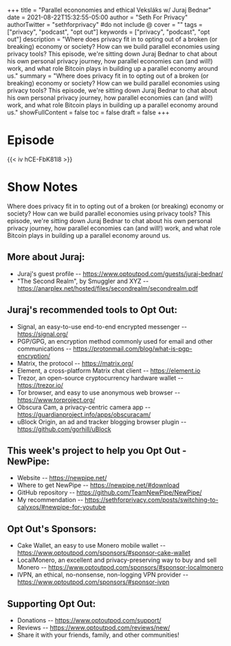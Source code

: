 +++
title = "Parallel econonomies and ethical Veksláks w/ Juraj Bednar"
date = 2021-08-22T15:32:55-05:00
author = "Seth For Privacy"
authorTwitter = "sethforprivacy" #do not include @
cover = ""
tags = ["privacy", "podcast", "opt out"]
keywords = ["privacy", "podcast", "opt out"]
description = "Where does privacy fit in to opting out of a broken (or breaking) economy or society? How can we build parallel economies using privacy tools? This episode, we're sitting down Juraj Bednar to chat about his own personal privacy journey, how parallel economies can (and will!) work, and what role Bitcoin plays in building up a parallel economy around us."
summary = "Where does privacy fit in to opting out of a broken (or breaking) economy or society? How can we build parallel economies using privacy tools? This episode, we're sitting down Juraj Bednar to chat about his own personal privacy journey, how parallel economies can (and will!) work, and what role Bitcoin plays in building up a parallel economy around us."
showFullContent = false
toc = false
draft = false
+++

# Episode

<div id="buzzsprout-player-9068459"></div><script src="https://www.buzzsprout.com/1790481/9068459-parallel-econonomies-and-ethical-vekslaks-w-juraj-bednar.js?container_id=buzzsprout-player-9068459&player=small" type="text/javascript" charset="utf-8"></script>

{{< iv hCE-FbK81l8 >}}

# Show Notes

Where does privacy fit in to opting out of a broken (or breaking) economy or society? How can we build parallel economies using privacy tools? This episode, we're sitting down Juraj Bednar to chat about his own personal privacy journey, how parallel economies can (and will!) work, and what role Bitcoin plays in building up a parallel economy around us.

## More about Juraj:

- Juraj's guest profile -- https://www.optoutpod.com/guests/juraj-bednar/
- "The Second Realm", by Smuggler and XYZ -- https://anarplex.net/hosted/files/secondrealm/secondrealm.pdf

## Juraj's recommended tools to Opt Out:

- Signal, an easy-to-use end-to-end encrypted messenger -- https://signal.org/
- PGP/GPG, an encryption method commonly used for email and other communications -- https://protonmail.com/blog/what-is-pgp-encryption/
- Matrix, the protocol -- https://matrix.org/
- Element, a cross-platform Matrix chat client -- https://element.io
- Trezor, an open-source cryptocurrency hardware wallet -- https://trezor.io/
- Tor browser, and easy to use anonymous web browser -- https://www.torproject.org/
- Obscura Cam, a privacy-centric camera app -- https://guardianproject.info/apps/obscuracam/
- uBlock Origin, an ad and tracker blogging browser plugin -- https://github.com/gorhill/uBlock

## This week's project to help you Opt Out - NewPipe:

- Website -- https://newpipe.net/
- Where to get NewPipe -- https://newpipe.net/#download
- GitHub repository -- https://github.com/TeamNewPipe/NewPipe/
- My recommendation -- https://sethforprivacy.com/posts/switching-to-calyxos/#newpipe-for-youtube

## Opt Out's Sponsors:

- Cake Wallet, an easy to use Monero mobile wallet -- https://www.optoutpod.com/sponsors/#sponsor-cake-wallet
- LocalMonero, an excellent and privacy-preserving way to buy and sell Monero -- https://www.optoutpod.com/sponsors/#sponsor-localmonero
- IVPN, an ethical, no-nonsense, non-logging VPN provider -- https://www.optoutpod.com/sponsors/#sponsor-ivpn

## Supporting Opt Out:

- Donations -- https://www.optoutpod.com/support/
- Reviews -- https://www.optoutpod.com/reviews/new/
- Share it with your friends, family, and other communities!
